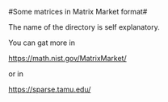#Some matrices in Matrix Market format#

The name of the directory is self explanatory.

You can gat more in 

https://math.nist.gov/MatrixMarket/

or in

https://sparse.tamu.edu/


